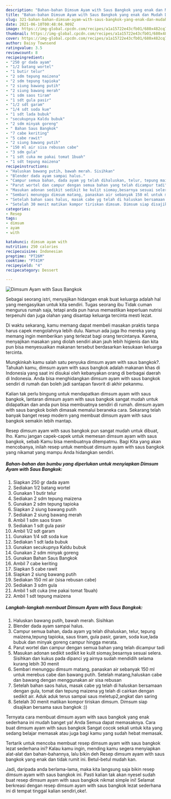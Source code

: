 ```yaml
---
description: "Bahan-bahan Dimsum Ayam with Saus Bangkok yang enak dan Mudah Dibuat"
title: "Bahan-bahan Dimsum Ayam with Saus Bangkok yang enak dan Mudah Dibuat"
slug: 321-bahan-bahan-dimsum-ayam-with-saus-bangkok-yang-enak-dan-mudah-dibuat
date: 2021-06-10T00:48:04.909Z
image: https://img-global.cpcdn.com/recipes/a1a15722e43cfb01/680x482cq70/dimsum-ayam-with-saus-bangkok-foto-resep-utama.jpg
thumbnail: https://img-global.cpcdn.com/recipes/a1a15722e43cfb01/680x482cq70/dimsum-ayam-with-saus-bangkok-foto-resep-utama.jpg
cover: https://img-global.cpcdn.com/recipes/a1a15722e43cfb01/680x482cq70/dimsum-ayam-with-saus-bangkok-foto-resep-utama.jpg
author: Daisy Townsend
ratingvalue: 3.5
reviewcount: 8
recipeingredient:
- "250 gr dada ayam"
- "1/2 batang wortel"
- "1 butir telur"
- "2 sdm tepung maizena"
- "2 sdm tepung tapioka"
- "2 siung bawang putih"
- "2 siung bawang merah"
- "1 sdm saos tiram"
- "1 sdt gula pasir"
- "1/2 sdt garam"
- "1/4 sdt soda kue"
- "1 sdt lada bubuk"
- "secukupnya Kaldu bubuk"
- "2 sdm minyak goreng"
- " Bahan Saus Bangkok"
- "7 cabe keriting"
- "5 cabe rawit"
- "2 siung bawang putih"
- "150 ml air sisa rebusan cabe"
- "3 sdm gula"
- "1 sdt cuka me pakai tomat 1buah"
- "1 sdt tepung maizena"
recipeinstructions:
- "Haluskan bawang putih, bawah merah. Sisihkan"
- "Blender dada ayam sampai halus."
- "Campur semua bahan, dada ayam yg telah dihaluskan, telur, tepung maizena,tepung tapioka, saus tiram, gula pasir, garam, soda kue,lada bubuk dan minyak goreng campur hingga merata."
- "Parut wortel dan campur dengan semua bahan yang telah dicampur tadi"
- "Masukan adonan sedikit sedikit ke kulit siomay,besarnya sesuai selera. Sisihkan dan kukus pada dipanci yg airnya sudah mendidih selama kurang lebih 30 menit"
- "Sembari menunggu dimsum matang, panaskan air sebanyak 150 ml untuk merebus cabe dan bawang putih. Setelah matang,haluskan cabe dan bawang dengan menggunakan air sisa rebusan"
- "Setelah bahan saos halus, masak cabe yg telah di haluskan bersamaan dengan gula, tomat dan tepung maizena yg telah di cairkan dengan sedikit air. Aduk aduk terus sampai saus meletup2,angkat dan saring"
- "Setelah 30 menit matikan kompor tiriskan dimsum. Dimsum siap disajikan bersama saus bangkok :))"
categories:
- Resep
tags:
- dimsum
- ayam
- with

katakunci: dimsum ayam with 
nutrition: 250 calories
recipecuisine: Indonesian
preptime: "PT26M"
cooktime: "PT41M"
recipeyield: "4"
recipecategory: Dessert

---
```



![Dimsum Ayam with Saus Bangkok](https://img-global.cpcdn.com/recipes/a1a15722e43cfb01/680x482cq70/dimsum-ayam-with-saus-bangkok-foto-resep-utama.jpg)

Sebagai seorang istri, menyajikan hidangan enak buat keluarga adalah hal yang mengasyikan untuk kita sendiri. Tugas seorang ibu Tidak cuman mengurus rumah saja, tetapi anda pun harus memastikan keperluan nutrisi terpenuhi dan juga olahan yang disantap keluarga tercinta mesti lezat.

Di waktu  sekarang, kamu memang dapat membeli masakan praktis tanpa harus capek mengolahnya lebih dulu. Namun ada juga lho mereka yang memang ingin memberikan yang terlezat bagi orang tercintanya. Karena, menyajikan masakan yang diolah sendiri akan jauh lebih higienis dan kita pun bisa menyesuaikan makanan tersebut berdasarkan kesukaan keluarga tercinta. 



Mungkinkah kamu salah satu penyuka dimsum ayam with saus bangkok?. Tahukah kamu, dimsum ayam with saus bangkok adalah makanan khas di Indonesia yang saat ini disukai oleh kebanyakan orang di berbagai daerah di Indonesia. Anda bisa menghidangkan dimsum ayam with saus bangkok sendiri di rumah dan boleh jadi santapan favorit di akhir pekanmu.

Kalian tak perlu bingung untuk mendapatkan dimsum ayam with saus bangkok, lantaran dimsum ayam with saus bangkok sangat mudah untuk didapatkan dan anda pun bisa membuatnya sendiri di rumah. dimsum ayam with saus bangkok boleh dimasak memalui beraneka cara. Sekarang telah banyak banget resep modern yang membuat dimsum ayam with saus bangkok semakin lebih mantap.

Resep dimsum ayam with saus bangkok pun sangat mudah untuk dibuat, lho. Kamu jangan capek-capek untuk memesan dimsum ayam with saus bangkok, sebab Kamu bisa membuatnya ditempatmu. Bagi Kita yang akan mencobanya, inilah resep untuk membuat dimsum ayam with saus bangkok yang nikamat yang mampu Anda hidangkan sendiri.

<!--inarticleads1-->

##### Bahan-bahan dan bumbu yang diperlukan untuk menyiapkan Dimsum Ayam with Saus Bangkok:

1. Siapkan 250 gr dada ayam
1. Sediakan 1/2 batang wortel
1. Gunakan 1 butir telur
1. Sediakan 2 sdm tepung maizena
1. Gunakan 2 sdm tepung tapioka
1. Siapkan 2 siung bawang putih
1. Sediakan 2 siung bawang merah
1. Ambil 1 sdm saos tiram
1. Sediakan 1 sdt gula pasir
1. Ambil 1/2 sdt garam
1. Gunakan 1/4 sdt soda kue
1. Sediakan 1 sdt lada bubuk
1. Gunakan secukupnya Kaldu bubuk
1. Gunakan 2 sdm minyak goreng
1. Gunakan  Bahan Saus Bangkok
1. Ambil 7 cabe keriting
1. Siapkan 5 cabe rawit
1. Siapkan 2 siung bawang putih
1. Sediakan 150 ml air (sisa rebusan cabe)
1. Sediakan 3 sdm gula
1. Ambil 1 sdt cuka (me pakai tomat 1buah)
1. Ambil 1 sdt tepung maizena




<!--inarticleads2-->

##### Langkah-langkah membuat Dimsum Ayam with Saus Bangkok:

1. Haluskan bawang putih, bawah merah. Sisihkan
1. Blender dada ayam sampai halus.
1. Campur semua bahan, dada ayam yg telah dihaluskan, telur, tepung maizena,tepung tapioka, saus tiram, gula pasir, garam, soda kue,lada bubuk dan minyak goreng campur hingga merata.
1. Parut wortel dan campur dengan semua bahan yang telah dicampur tadi
1. Masukan adonan sedikit sedikit ke kulit siomay,besarnya sesuai selera. Sisihkan dan kukus pada dipanci yg airnya sudah mendidih selama kurang lebih 30 menit
1. Sembari menunggu dimsum matang, panaskan air sebanyak 150 ml untuk merebus cabe dan bawang putih. Setelah matang,haluskan cabe dan bawang dengan menggunakan air sisa rebusan
1. Setelah bahan saos halus, masak cabe yg telah di haluskan bersamaan dengan gula, tomat dan tepung maizena yg telah di cairkan dengan sedikit air. Aduk aduk terus sampai saus meletup2,angkat dan saring
1. Setelah 30 menit matikan kompor tiriskan dimsum. Dimsum siap disajikan bersama saus bangkok :))




Ternyata cara membuat dimsum ayam with saus bangkok yang enak sederhana ini mudah banget ya! Anda Semua dapat memasaknya. Cara buat dimsum ayam with saus bangkok Sangat cocok sekali untuk kita yang sedang belajar memasak atau juga bagi kamu yang sudah hebat memasak.

Tertarik untuk mencoba membuat resep dimsum ayam with saus bangkok lezat sederhana ini? Kalau kamu ingin, mending kamu segera menyiapkan alat-alat dan bahan-bahannya, lalu bikin deh Resep dimsum ayam with saus bangkok yang enak dan tidak rumit ini. Betul-betul mudah kan. 

Jadi, daripada anda berlama-lama, maka kita langsung saja bikin resep dimsum ayam with saus bangkok ini. Pasti kalian tak akan nyesel sudah buat resep dimsum ayam with saus bangkok nikmat simple ini! Selamat berkreasi dengan resep dimsum ayam with saus bangkok lezat sederhana ini di tempat tinggal kalian sendiri,oke!.

